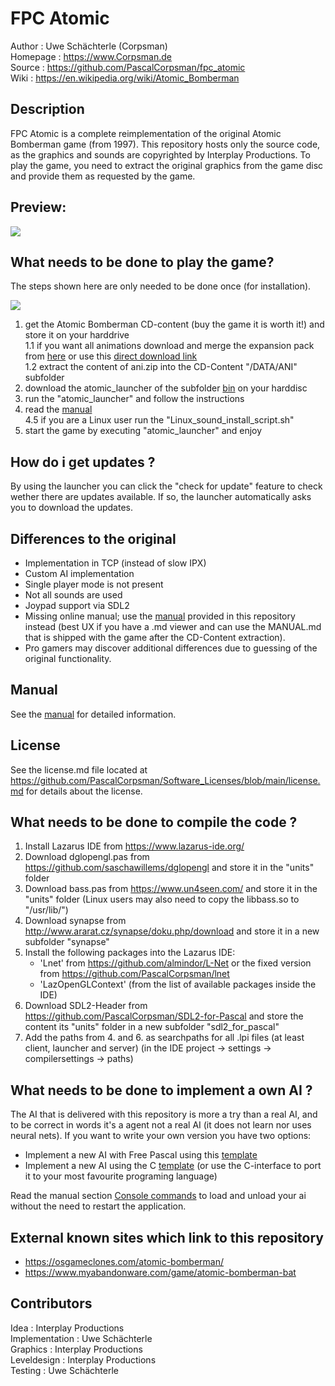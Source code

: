 # FPC Atomic

Author   : Uwe Schächterle (Corpsman)  
Homepage : https://www.Corpsman.de  
Source   : https://github.com/PascalCorpsman/fpc_atomic  
Wiki     : https://en.wikipedia.org/wiki/Atomic_Bomberman

## Description
FPC Atomic is a complete reimplementation of the original Atomic Bomberman game (from 1997). This repository hosts only the source code, as the graphics and sounds are copyrighted by Interplay Productions. To play the game, you need to extract the original graphics from the game disc and provide them as requested by the game.


## Preview:

![](https://www.myabandonware.com/media/screenshots/a/atomic-bomberman-ik0/atomic-bomberman_10.png)


## What needs to be done to play the game?
The steps shown here are only needed to be done once (for installation).

![](http://www.plantuml.com/plantuml/proxy?cache=no&src=https://raw.githubusercontent.com/PascalCorpsman/fpc_atomic/main/documentation/installation.plantuml)

1. get the Atomic Bomberman CD-content (buy the game it is worth it!) and store it on your harddrive  
   1.1 if you want all animations download and merge the expansion pack from [here](https://www.oocities.org/timessquare/tower/4056/ani.html) or use this [direct download link](https://www.oocities.org/timessquare/tower/4056/download/ani.zip)  
   1.2 extract the content of ani.zip into the CD-Content "/DATA/ANI" subfolder
2. download the atomic_launcher of the subfolder [bin](https://github.com/PascalCorpsman/fpc_atomic/tree/main/bin) on your harddisc
3. run the "atomic_launcher" and follow the instructions
4. read the [manual](MANUAL.md)  
4.5 if you are a Linux user run the "Linux_sound_install_script.sh"
1. start the game by executing "atomic_launcher" and enjoy

## How do i get updates ?
By using the launcher you can click the "check for update" feature to check wether there are updates available. If so, the launcher automatically asks you to download the updates.

## Differences to the original

- Implementation in TCP (instead of slow IPX)
- Custom AI implementation
- Single player mode is not present
- Not all sounds are used
- Joypad support via SDL2
- Missing online manual; use the [manual](MANUAL.md) provided in this repository instead (best UX if you have a .md viewer and can use the MANUAL.md that is shipped with the game after the CD-Content extraction).
- Pro gamers may discover additional differences due to guessing of the original functionality.

## Manual
See the [manual](MANUAL.md) for detailed information.

## License
See the license.md file located at https://github.com/PascalCorpsman/Software_Licenses/blob/main/license.md for details about the license.

## What needs to be done to compile the code ?

1. Install Lazarus IDE from https://www.lazarus-ide.org/
2. Download dglopengl.pas from https://github.com/saschawillems/dglopengl and store it in the "units" folder
3. Download bass.pas from https://www.un4seen.com/ and store it in the "units" folder (Linux users may also need to copy the libbass.so to "/usr/lib/")
4. Download synapse from http://www.ararat.cz/synapse/doku.php/download and store it in a new subfolder "synapse"
5. Install the following packages into the Lazarus IDE:
    - 'Lnet' from https://github.com/almindor/L-Net or the fixed version from https://github.com/PascalCorpsman/lnet
    - 'LazOpenGLContext' (from the list of available packages inside the IDE)
6. Download SDL2-Header from https://github.com/PascalCorpsman/SDL2-for-Pascal and store the content its "units" folder in a new subfolder "sdl2_for_pascal"
7. Add the paths from 4. and 6. as searchpaths for all .lpi files (at least client, launcher and server) (in the IDE project -> settings -> compilersettings -> paths)

## What needs to be done to implement a own AI ?

The AI that is delivered with this repository is more a try than a real AI, and to be correct in words it's a agent not a real AI (it does not learn nor uses neural nets). If you want to write your own version you have two options:

- Implement a new AI with Free Pascal using this [template](https://github.com/PascalCorpsman/fpc_atomic/tree/main/ai_empty)
- Implement a new AI using the C [template](https://github.com/PascalCorpsman/fpc_atomic/tree/main/ai_c) (or use the C-interface to port it to your most favourite programing language)

Read the manual section [Console commands](MANUAL.md#console-commands) to load and unload your ai without the need to restart the application.

## External known sites which link to this repository
- https://osgameclones.com/atomic-bomberman/
- https://www.myabandonware.com/game/atomic-bomberman-bat

## Contributors
Idea : Interplay Productions  
Implementation : Uwe Schächterle  
Graphics : Interplay Productions  
Leveldesign : Interplay Productions  
Testing : Uwe Schächterle
